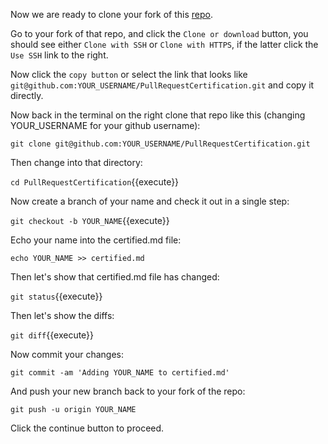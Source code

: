 Now we are ready to clone your fork of this
[repo](https://github.com/GitCertifiedCollaborator/PullRequestCertification).

Go to your fork of that repo, and click the `Clone or download` button,
you should see either `Clone with SSH` or `Clone with HTTPS`, if the
latter click the `Use SSH` link to the right.

Now click the `copy button` or select the link that looks like
`git@github.com:YOUR_USERNAME/PullRequestCertification.git`
and copy it directly.

Now back in the terminal on the right clone that repo like this
(changing YOUR_USERNAME for your github username):

```
git clone git@github.com:YOUR_USERNAME/PullRequestCertification.git
```

Then change into that directory:

`cd PullRequestCertification`{{execute}}

Now create a branch of your name and check it out in a single step:

`git checkout -b YOUR_NAME`{{execute}}

Echo your name into the certified.md file:

```
echo YOUR_NAME >> certified.md
```

Then let's show that certified.md file has changed:

`git status`{{execute}}

Then let's show the diffs:

`git diff`{{execute}}

Now commit your changes:

```
git commit -am 'Adding YOUR_NAME to certified.md'
```

And push your new branch back to your fork of the repo:

```
git push -u origin YOUR_NAME
```

Click the continue button to proceed.

